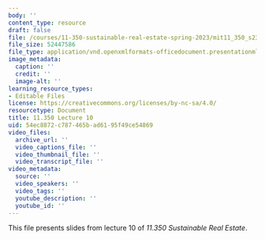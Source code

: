 ```yaml
---
body: ''
content_type: resource
draft: false
file: /courses/11-350-sustainable-real-estate-spring-2023/mit11_350_s23_lec10.pptx
file_size: 52447586
file_type: application/vnd.openxmlformats-officedocument.presentationml.presentation
image_metadata:
  caption: ''
  credit: ''
  image-alt: ''
learning_resource_types:
- Editable Files
license: https://creativecommons.org/licenses/by-nc-sa/4.0/
resourcetype: Document
title: 11.350 Lecture 10
uid: 54ec8872-c787-465b-ad61-95f49ce54869
video_files:
  archive_url: ''
  video_captions_file: ''
  video_thumbnail_file: ''
  video_transcript_file: ''
video_metadata:
  source: ''
  video_speakers: ''
  video_tags: ''
  youtube_description: ''
  youtube_id: ''
---
```

This file presents slides from lecture 10 of *11.350 Sustainable Real Estate*.